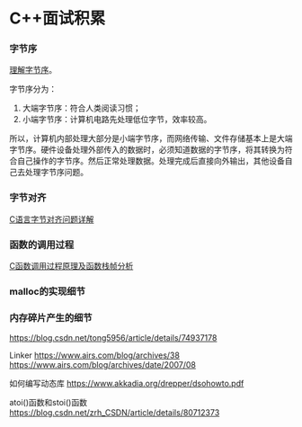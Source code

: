 # C++面试积累
### 字节序
[理解字节序](https://www.ruanyifeng.com/blog/2016/11/byte-order.html)。

字节序分为：
1. 大端字节序：符合人类阅读习惯；
2. 小端字节序：计算机电路先处理低位字节，效率较高。

所以，计算机内部处理大部分是小端字节序，而网络传输、文件存储基本上是大端字节序。硬件设备处理外部传入的数据时，必须知道数据的字节序，将其转换为符合自己操作的字节序。然后正常处理数据。处理完成后直接向外输出，其他设备自己去处理字节序问题。

### 字节对齐
[C语言字节对齐问题详解](https://www.cnblogs.com/clover-toeic/p/3853132.html)

### 函数的调用过程
[C函数调用过程原理及函数栈帧分析](https://segmentfault.com/a/1190000007977460)

### malloc的实现细节
### 内存碎片产生的细节
https://blog.csdn.net/tong5956/article/details/74937178

Linker
https://www.airs.com/blog/archives/38
https://www.airs.com/blog/archives/date/2007/08

如何编写动态库
https://www.akkadia.org/drepper/dsohowto.pdf




atoi()函数和stoi()函数
https://blog.csdn.net/zrh_CSDN/article/details/80712373